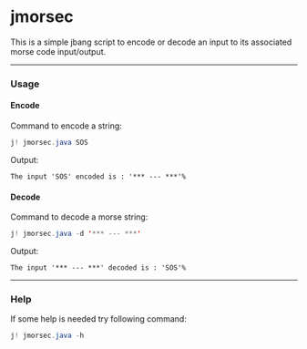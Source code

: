 # jmorsec

This is a simple jbang script to encode or decode an input to its associated morse code input/output.

---

### Usage

#### Encode
Command to encode a string:

```java
j! jmorsec.java SOS
```

Output:

```
The input 'SOS' encoded is : '*** --- ***'%
```

#### Decode

Command to decode a morse string:

```java
j! jmorsec.java -d '*** --- ***'
```

Output:

```
The input '*** --- ***' decoded is : 'SOS'%
```

---

### Help

If some help is needed try following command:

```java
j! jmorsec.java -h
```

